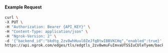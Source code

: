 <!-- Code generated for API Clients. DO NOT EDIT. -->

#### Example Request

```bash
curl \
-X PUT \
-H "Authorization: Bearer {API_KEY}" \
-H "Content-Type: application/json" \
-H "Ngrok-Version: 2" \
-d '{"backend_id":"bkdtg_2zv8whHuul0ZeJfqBtwIBBVKCHq","enabled":true}' \
https://api.ngrok.com/edges/tls/edgtls_2zv8wmuFuImvaUTSSIuCUleTyem/backend
```
